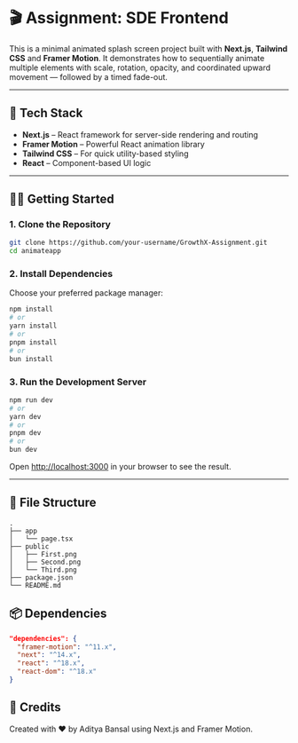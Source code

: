# 🎬 Assignment: SDE Frontend

This is a minimal animated splash screen project built with **Next.js**, **Tailwind CSS** and **Framer Motion**. It demonstrates how to sequentially animate multiple elements with scale, rotation, opacity, and coordinated upward movement — followed by a timed fade-out.

---

## 🚀 Tech Stack

- **Next.js** – React framework for server-side rendering and routing
- **Framer Motion** – Powerful React animation library
- **Tailwind CSS** – For quick utility-based styling
- **React** – Component-based UI logic

---

## 🧑‍💻 Getting Started

### 1. Clone the Repository

```bash
git clone https://github.com/your-username/GrowthX-Assignment.git
cd animateapp
```

### 2. Install Dependencies

Choose your preferred package manager:

```bash
npm install
# or
yarn install
# or
pnpm install
# or
bun install
```

### 3. Run the Development Server

```bash
npm run dev
# or
yarn dev
# or
pnpm dev
# or
bun dev
```

Open [http://localhost:3000](http://localhost:3000) in your browser to see the result.


---

## 📁 File Structure

```
.
├── app
│   └── page.tsx        
├── public
│   ├── First.png
│   ├── Second.png
│   └── Third.png
├── package.json
└── README.md
```

## 📦 Dependencies

```json
"dependencies": {
  "framer-motion": "^11.x",
  "next": "^14.x",
  "react": "^18.x",
  "react-dom": "^18.x"
}
```


## 🙌 Credits

Created with ❤️ by Aditya Bansal using Next.js and Framer Motion.
